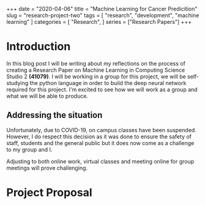 +++
date = "2020-04-06"
title = "Machine Learning for Cancer Predicition"
slug = "research-project-two"
tags = [
    "research",
    "development",
    "machine learning"
]
categories = [
    "Research",
]
series = ["Research Papers"]
+++

# Introduction

In this blog post I will be writing about my reflections on the process of creating a Research Paper on Machine Learning in Computing Science Studio 2 **(41079)**. I will be working in a group for this project, we will be self-studying the python language in order to build the deep neural network required for this project. I'm excited to see how we will work as a group and what we will be able to produce.

## Addressing the situation

Unfortunately, due to COVID-19, on campus classes have been suspended. However, I do respect this decision as it was done to ensure the safety of staff, students and the general public but it does now come as a challenge to my group and I. 

Adjusting to both online work, virtual classes and meeting online for group meetings will prove challenging.

# Project Proposal


